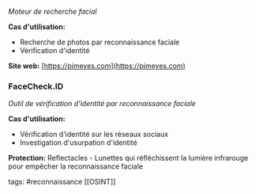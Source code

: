 _Moteur de recherche facial_

**Cas d'utilisation:**

- Recherche de photos par reconnaissance faciale
- Vérification d'identité

**Site web:** [https://pimeyes.com](https://pimeyes.com)

### FaceCheck.ID

_Outil de vérification d'identité par reconnaissance faciale_

**Cas d'utilisation:**

- Vérification d'identité sur les réseaux sociaux
- Investigation d'usurpation d'identité

**Protection:** Reflectacles - Lunettes qui réfléchissent la lumière infrarouge pour empêcher la reconnaissance faciale

tags: #reconnaissance 
[[OSINT]]